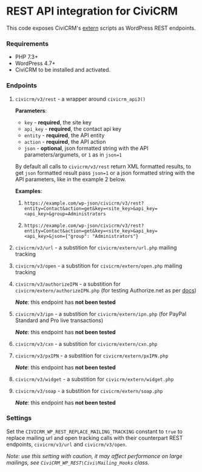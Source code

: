 # REST API integration for CiviCRM

This code exposes CiviCRM's [extern](https://github.com/civicrm/civicrm-core/tree/master/extern) scripts as WordPress REST endpoints.

### Requirements

-   PHP 7.3+
-   WordPress 4.7+
-   CiviCRM to be installed and activated.

### Endpoints

1. `civicrm/v3/rest` - a wrapper around `civicrm_api3()`

    **Parameters**:

    - `key` - **required**, the site key
    - `api_key` - **required**, the contact api key
    - `entity` - **required**, the API entity
    - `action` - **required**, the API action
    - `json` - **optional**, json formatted string with the API parameters/argumets, or `1` as in `json=1`

    By default all calls to `civicrm/v3/rest` return XML formatted results, to get `json` formatted result pass `json=1` or a json formatted string with the API parameters, like in the example 2 below.

    **Examples**:

    1. `https://example.com/wp-json/civicrm/v3/rest?entity=Contact&action=get&key=<site_key>&api_key=<api_key>&group=Administrators`

    2. `https://example.com/wp-json/civicrm/v3/rest?entity=Contact&action=get&key=<site_key>&api_key=<api_key>&json={"group": "Administrators"}`

2. `civicrm/v3/url` - a substition for `civicrm/extern/url.php` mailing tracking

3. `civicrm/v3/open` - a substition for `civicrm/extern/open.php` mailing tracking

4. `civicrm/v3/authorizeIPN` - a substition for `civicrm/extern/authorizeIPN.php` (for testing Authorize.net as per [docs](https://docs.civicrm.org/sysadmin/en/latest/setup/payment-processors/authorize-net/#shell-script-testing-method))

    **_Note_**: this endpoint has **not been tested**

5. `civicrm/v3/ipn` - a substition for `civicrm/extern/ipn.php` (for PayPal Standard and Pro live transactions)

    **_Note_**: this endpoint has **not been tested**

6. `civicrm/v3/cxn` - a substition for `civicrm/extern/cxn.php`

7. `civicrm/v3/pxIPN` - a substition for `civicrm/extern/pxIPN.php`

    **_Note_**: this endpoint has **not been tested**

8. `civicrm/v3/widget` - a substition for `civicrm/extern/widget.php`

9. `civicrm/v3/soap` - a substition for `civicrm/extern/soap.php`

    **_Note_**: this endpoint has **not been tested**

### Settings

Set the `CIVICRM_WP_REST_REPLACE_MAILING_TRACKING` constant to `true` to replace mailing url and open tracking calls with their counterpart REST endpoints, `civicrm/v3/url` and `civicrm/v3/open`.

_Note: use this setting with caution, it may affect performance on large mailings, see `CiviCRM_WP_REST\Civi\Mailing_Hooks` class._
